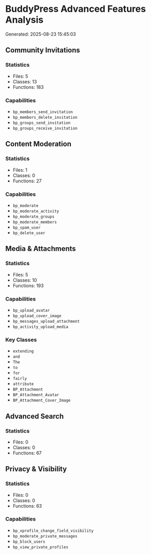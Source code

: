 # BuddyPress Advanced Features Analysis

Generated: 2025-08-23 15:45:03

## Community Invitations

### Statistics
- Files: 5
- Classes: 13
- Functions: 183

### Capabilities
- `bp_members_send_invitation`
- `bp_members_delete_invitation`
- `bp_groups_send_invitation`
- `bp_groups_receive_invitation`

## Content Moderation

### Statistics
- Files: 1
- Classes: 0
- Functions: 27

### Capabilities
- `bp_moderate`
- `bp_moderate_activity`
- `bp_moderate_groups`
- `bp_moderate_members`
- `bp_spam_user`
- `bp_delete_user`

## Media & Attachments

### Statistics
- Files: 5
- Classes: 10
- Functions: 193

### Capabilities
- `bp_upload_avatar`
- `bp_upload_cover_image`
- `bp_messages_upload_attachment`
- `bp_activity_upload_media`

### Key Classes
- `extending`
- `and`
- `The`
- `to`
- `for`
- `fairly`
- `attribute`
- `BP_Attachment`
- `BP_Attachment_Avatar`
- `BP_Attachment_Cover_Image`

## Advanced Search

### Statistics
- Files: 0
- Classes: 0
- Functions: 67

## Privacy & Visibility

### Statistics
- Files: 0
- Classes: 0
- Functions: 63

### Capabilities
- `bp_xprofile_change_field_visibility`
- `bp_moderate_private_messages`
- `bp_block_users`
- `bp_view_private_profiles`

